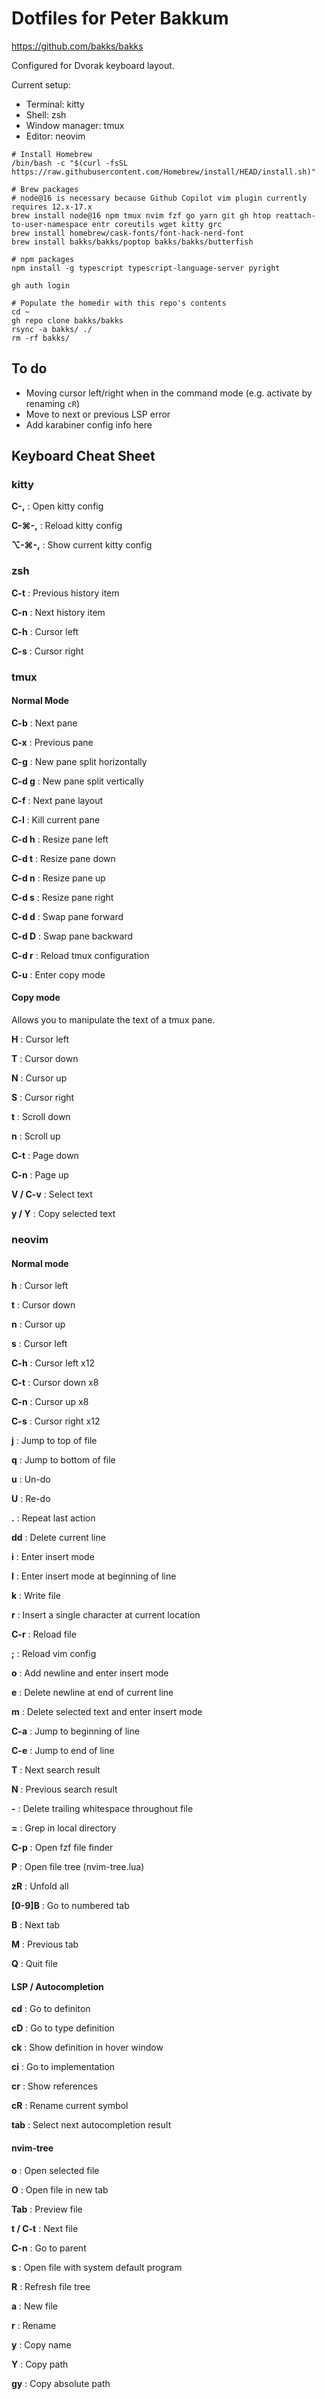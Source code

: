 # Dotfiles for Peter Bakkum

https://github.com/bakks/bakks

Configured for Dvorak keyboard layout.

Current setup:

- Terminal: kitty
- Shell: zsh
- Window manager: tmux
- Editor: neovim

```
# Install Homebrew
/bin/bash -c "$(curl -fsSL https://raw.githubusercontent.com/Homebrew/install/HEAD/install.sh)"

# Brew packages
# node@16 is necessary because Github Copilot vim plugin currently requires 12.x-17.x
brew install node@16 npm tmux nvim fzf go yarn git gh htop reattach-to-user-namespace entr coreutils wget kitty grc
brew install homebrew/cask-fonts/font-hack-nerd-font
brew install bakks/bakks/poptop bakks/bakks/butterfish

# npm packages
npm install -g typescript typescript-language-server pyright

gh auth login

# Populate the homedir with this repo's contents
cd ~
gh repo clone bakks/bakks
rsync -a bakks/ ./
rm -rf bakks/
```

## To do

- Moving cursor left/right when in the command mode (e.g. activate by renaming `cR`)
- Move to next or previous LSP error
- Add karabiner config info here

## Keyboard Cheat Sheet

### kitty

**C-,**
: Open kitty config

**C-⌘-,**
: Reload kitty config

**⌥-⌘-,**
: Show current kitty config

### zsh

**C-t**
: Previous history item

**C-n**
: Next history item

**C-h**
: Cursor left

**C-s**
: Cursor right

### tmux

#### Normal Mode

**C-b**
: Next pane

**C-x**
: Previous pane

**C-g**
: New pane split horizontally

**C-d g**
: New pane split vertically

**C-f**
: Next pane layout

**C-l**
: Kill current pane

**C-d h**
: Resize pane left

**C-d t**
: Resize pane down

**C-d n**
: Resize pane up

**C-d s**
: Resize pane right

**C-d d**
: Swap pane forward

**C-d D**
: Swap pane backward

**C-d r**
: Reload tmux configuration

**C-u**
: Enter copy mode

#### Copy mode

Allows you to manipulate the text of a tmux pane.

**H**
: Cursor left

**T**
: Cursor down

**N**
: Cursor up

**S**
: Cursor right

**t**
: Scroll down

**n**
: Scroll up

**C-t**
: Page down

**C-n**
: Page up

**V / C-v**
: Select text

**y / Y**
: Copy selected text

### neovim

#### Normal mode

**h**
: Cursor left

**t**
: Cursor down

**n**
: Cursor up

**s**
: Cursor left

**C-h**
: Cursor left x12

**C-t**
: Cursor down x8

**C-n**
: Cursor up x8

**C-s**
: Cursor right x12

**j**
: Jump to top of file

**q**
: Jump to bottom of file

**u**
: Un-do

**U**
: Re-do

**.**
: Repeat last action

**dd**
: Delete current line

**i**
: Enter insert mode

**I**
: Enter insert mode at beginning of line

**k**
: Write file

**r**
: Insert a single character at current location

**C-r**
: Reload file

**;**
: Reload vim config

**o**
: Add newline and enter insert mode

**e**
: Delete newline at end of current line

**m**
: Delete selected text and enter insert mode

**C-a**
: Jump to beginning of line

**C-e**
: Jump to end of line

**T**
: Next search result

**N**
: Previous search result

**-**
: Delete trailing whitespace throughout file

**=**
: Grep in local directory

**C-p**
: Open fzf file finder

**P**
: Open file tree (nvim-tree.lua)

**zR**
: Unfold all

**[0-9]B**
: Go to numbered tab

**B**
: Next tab

**M**
: Previous tab

**Q**
: Quit file

#### LSP / Autocompletion

**cd**
: Go to definiton

**cD**
: Go to type definition

**ck**
: Show definition in hover window

**ci**
: Go to implementation

**cr**
: Show references

**cR**
: Rename current symbol

**tab**
: Select next autocompletion result

#### nvim-tree

**o**
: Open selected file

**O**
: Open file in new tab

**Tab**
: Preview file

**t / C-t**
: Next file

**C-n**
: Go to parent

**s**
: Open file with system default program

**R**
: Refresh file tree

**a**
: New file

**r**
: Rename

**y**
: Copy name

**Y**
: Copy path

**gy**
: Copy absolute path
